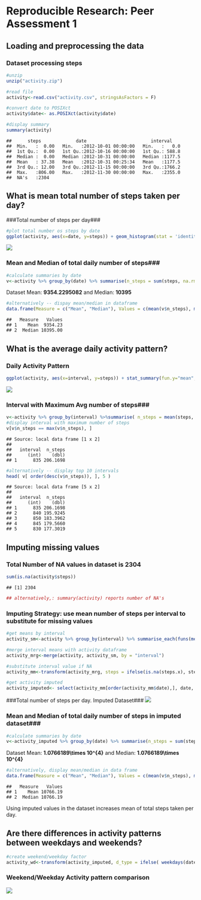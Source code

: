 # Reproducible Research: Peer Assessment 1




## Loading and preprocessing the data

### Dataset processing steps

```r
#unzip
unzip("activity.zip")

#read file
activity<-read.csv("activity.csv", stringsAsFactors = F)

#convert date to POSIXct
activity$date<- as.POSIXct(activity$date)

#display summary
summary(activity)
```

```
##      steps             date                        interval     
##  Min.   :  0.00   Min.   :2012-10-01 00:00:00   Min.   :   0.0  
##  1st Qu.:  0.00   1st Qu.:2012-10-16 00:00:00   1st Qu.: 588.8  
##  Median :  0.00   Median :2012-10-31 00:00:00   Median :1177.5  
##  Mean   : 37.38   Mean   :2012-10-31 00:25:34   Mean   :1177.5  
##  3rd Qu.: 12.00   3rd Qu.:2012-11-15 00:00:00   3rd Qu.:1766.2  
##  Max.   :806.00   Max.   :2012-11-30 00:00:00   Max.   :2355.0  
##  NA's   :2304
```



## What is mean total number of steps taken per day?

###Total number of steps per day###

```r
#plot total number os steps by date
ggplot(activity, aes(x=date, y=steps)) + geom_histogram(stat = 'identity')
```

![](PA1_template_files/figure-html/TotalNrSteps-1.png) 


### Mean and Median of total daily number of steps###

```r
#calculate summaries by date
v<-activity %>% group_by(date) %>% summarise(n_steps = sum(steps, na.rm = T))
```

Dataset Mean: **9354.2295082** and  Median: **10395**

```r
#alternatively -- dispay mean/median in dataframe
data.frame(Measure = c("Mean", "Median"), Values = c(mean(v$n_steps), median(v$n_steps)))
```

```
##   Measure   Values
## 1    Mean  9354.23
## 2  Median 10395.00
```



## What is the average daily activity pattern?

### Daily Activity Pattern ###

```r
ggplot(activity, aes(x=interval, y=steps)) + stat_summary(fun.y="mean", geom="line")
```

![](PA1_template_files/figure-html/DailyActivityPattern-1.png) 

### Interval with Maximum Avg number of steps###

```r
v<-activity %>% group_by(interval) %>%summarise( n_steps = mean(steps, na.rm=TRUE))
#display interval with maximum number of steps
v[v$n_steps == max(v$n_steps), ]
```

```
## Source: local data frame [1 x 2]
## 
##   interval  n_steps
##      (int)    (dbl)
## 1      835 206.1698
```

```r
#alternatively -- display top 10 intervals
head( v[ order(desc(v$n_steps)), ], 5 )
```

```
## Source: local data frame [5 x 2]
## 
##   interval  n_steps
##      (int)    (dbl)
## 1      835 206.1698
## 2      840 195.9245
## 3      850 183.3962
## 4      845 179.5660
## 5      830 177.3019
```


## Imputing missing values
### Total Number of **NA** values in dataset is 2304

```r
sum(is.na(activity$steps))
```

```
## [1] 2304
```

```r
## alternatively,: summary(activity) reports number of NA's
```

### Imputing Strategy: use mean number of steps per interval to substitute for missing values

```r
#get means by interval
activity_sm<-activity %>% group_by(interval) %>% summarise_each(funs(mean(., na.rm =T)), steps)

#merge interval means with activity dataframe
activity_mrg<-merge(activity, activity_sm, by = "interval")

#substitute interval value if NA 
activity_mm<-transform(activity_mrg, steps = ifelse(is.na(steps.x), steps.y, steps.x))

#get activity imputed
activity_imputed<- select(activity_mm[order(activity_mm$date),], date, interval, steps)
```

###Total number of steps per day. Imputed Dataset###
![](PA1_template_files/figure-html/DailyNrStepsImputed-1.png) 

### Mean and Median of total daily number of steps in imputed dataset###

```r
#calculate summaries by date
v<-activity_imputed %>% group_by(date) %>% summarise(n_steps = sum(steps))
```
Dataset Mean: **1.0766189\times 10^{4}** and  Median: **1.0766189\times 10^{4}**


```r
#alternatively, display mean/median in data frame
data.frame(Measure = c("Mean", "Median"), Values = c(mean(v$n_steps), median(v$n_steps)))
```

```
##   Measure   Values
## 1    Mean 10766.19
## 2  Median 10766.19
```
Using imputed values in the dataset increases mean of total steps taken per day.

## Are there differences in activity patterns between weekdays and weekends?

```r
#create weekend/weekday factor
activity_wd<-transform(activity_imputed, d_type = ifelse( weekdays(date) == 'Saturday' | weekdays(date) == 'Sunday', 'weekend', 'weekday' ))
```

### Weekend/Weekday Activity pattern comparison
![](PA1_template_files/figure-html/WeekdayActivityComp-1.png) 

